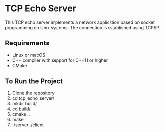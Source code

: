 # TCP Echo Server

This TCP echo server implements a network application based on socket programming on Unix systems. The connection is established using TCP/IP.

## Requirements

- Linux or macOS
- C++ compiler with support for C++11 or higher
- CMake

## To Run the Project

1. Clone the repository
2. cd tcp_echo_server/
3. mkdir build/
4. cd build/
5. cmake ..
6. make
7. ./server <PORT>
   ./client <IP PORT>
